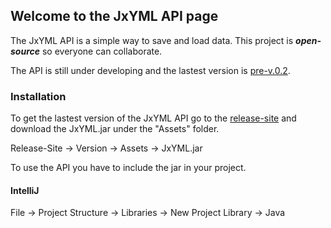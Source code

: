 ## Welcome to the JxYML API page

The JxYML API is a simple way to save and load data. This project is ***open-source*** so everyone can collaborate.

The API is still under developing and the lastest version is [pre-v.0.2](https://github.com/IamPekka058/JxYML/releases/tag/pre-v.0.2).

### Installation

To get the lastest version of the JxYML API go to the [release-site](https://github.com/IamPekka058/JxYML/releases/) and download the JxYML.jar under the "Assets" folder.

Release-Site -> Version -> Assets -> JxYML.jar

To use the API you have to include the jar in your project.

#### IntelliJ
File -> Project Structure -> Libraries -> New Project Library -> Java

